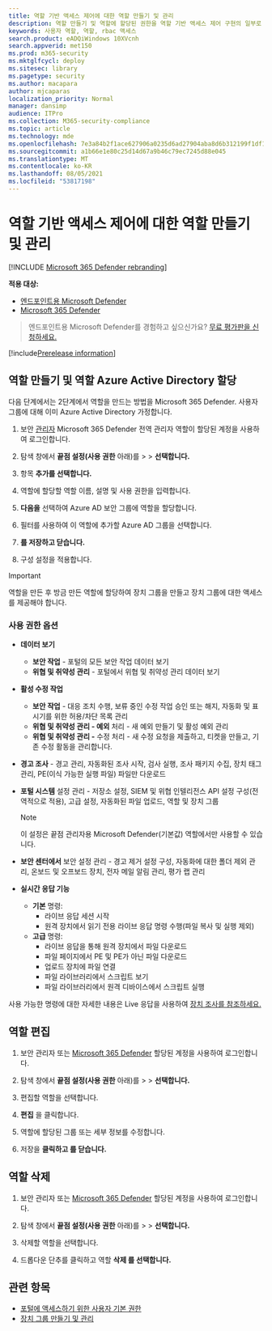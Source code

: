 ```yaml
---
title: 역할 기반 액세스 제어에 대한 역할 만들기 및 관리
description: 역할 만들기 및 역할에 할당된 권한을 역할 기반 액세스 제어 구현의 일부로 Microsoft 365 Defender
keywords: 사용자 역할, 역할, rbac 액세스
search.product: eADQiWindows 10XVcnh
search.appverid: met150
ms.prod: m365-security
ms.mktglfcycl: deploy
ms.sitesec: library
ms.pagetype: security
ms.author: macapara
author: mjcaparas
localization_priority: Normal
manager: dansimp
audience: ITPro
ms.collection: M365-security-compliance
ms.topic: article
ms.technology: mde
ms.openlocfilehash: 7e3a84b2f1ace627906a0235d6ad27904aba8d6b312199f1df1eae133e907143
ms.sourcegitcommit: a1b66e1e80c25d14d67a9b46c79ec7245d88e045
ms.translationtype: MT
ms.contentlocale: ko-KR
ms.lasthandoff: 08/05/2021
ms.locfileid: "53817198"
---
```

# <a name="create-and-manage-roles-for-role-based-access-control"></a>역할 기반 액세스 제어에 대한 역할 만들기 및 관리

[!INCLUDE [Microsoft 365 Defender rebranding](../../includes/microsoft-defender.md)]

**적용 대상:**
- [엔드포인트용 Microsoft Defender](https://go.microsoft.com/fwlink/?linkid=2154037)
- [Microsoft 365 Defender](https://go.microsoft.com/fwlink/?linkid=2118804)

> 엔드포인트용 Microsoft Defender를 경험하고 싶으신가요? [무료 평가판을 신청하세요.](https://signup.microsoft.com/create-account/signup?products=7f379fee-c4f9-4278-b0a1-e4c8c2fcdf7e&ru=https://aka.ms/MDEp2OpenTrial?ocid=docs-wdatp-roles-abovefoldlink)

[!include[Prerelease information](../../includes/prerelease.md)]

## <a name="create-roles-and-assign-the-role-to-an-azure-active-directory-group"></a>역할 만들기 및 역할 Azure Active Directory 할당

다음 단계에서는 2단계에서 역할을 만드는 방법을 Microsoft 365 Defender. 사용자 그룹에 대해 이미 Azure Active Directory 가정합니다.

1. 보안 [관리자](https://security.microsoft.com/) Microsoft 365 Defender 전역 관리자 역할이 할당된 계정을 사용하여 로그인합니다.

2. 탐색 창에서 **끝점 설정(사용 권한** 아래)를  >    >   **선택합니다.**

3. 항목 **추가를 선택합니다.**

4. 역할에 할당할 역할 이름, 설명 및 사용 권한을 입력합니다.

5. **다음을** 선택하여 Azure AD 보안 그룹에 역할을 할당합니다.

6. 필터를 사용하여 이 역할에 추가할 Azure AD 그룹을 선택합니다.

7. **를 저장하고 닫습니다.**

8. 구성 설정을 적용합니다.

> [!IMPORTANT]
> 역할을 만든 후 방금 만든 역할에 할당하여 장치 그룹을 만들고 장치 그룹에 대한 액세스를 제공해야 합니다.

### <a name="permission-options"></a>사용 권한 옵션

- **데이터 보기**
    - **보안 작업** - 포털의 모든 보안 작업 데이터 보기
    - **위협 및 취약성 관리** - 포털에서 위협 및 취약성 관리 데이터 보기

- **활성 수정 작업**
    - **보안 작업** - 대응 조치 수행, 보류 중인 수정 작업 승인 또는 해지, 자동화 및 표시기를 위한 허용/차단 목록 관리
    - **위협 및 취약성 관리 - 예외** 처리 - 새 예외 만들기 및 활성 예외 관리
    - **위협 및 취약성 관리 -** 수정 처리 - 새 수정 요청을 제출하고, 티켓을 만들고, 기존 수정 활동을 관리합니다.

- **경고 조사** - 경고 관리, 자동화된 조사 시작, 검사 실행, 조사 패키지 수집, 장치 태그 관리, PE(이식 가능한 실행 파일) 파일만 다운로드 

- **포털 시스템** 설정 관리 - 저장소 설정, SIEM 및 위협 인텔리전스 API 설정 구성(전역적으로 적용), 고급 설정, 자동화된 파일 업로드, 역할 및 장치 그룹

    > [!NOTE]
    > 이 설정은 끝점 관리자용 Microsoft Defender(기본값) 역할에서만 사용할 수 있습니다.

- **보안 센터에서** 보안 설정 관리 - 경고 제거 설정 구성, 자동화에 대한 폴더 제외 관리, 온보드 및 오프보드 장치, 전자 메일 알림 관리, 평가 랩 관리

- **실시간 응답 기능**
    - **기본** 명령:
        - 라이브 응답 세션 시작
        - 원격 장치에서 읽기 전용 라이브 응답 명령 수행(파일 복사 및 실행 제외)
    - **고급** 명령:
        - 라이브 응답을 통해 원격 장치에서 파일 다운로드
        - 파일 페이지에서 PE 및 PE가 아닌 파일 다운로드
        - 업로드 장치에 파일 연결
        - 파일 라이브러리에서 스크립트 보기
        - 파일 라이브러리에서 원격 디바이스에서 스크립트 실행

사용 가능한 명령에 대한 자세한 내용은 Live 응답을 사용하여 [장치 조사를 참조하세요.](live-response.md)
  
## <a name="edit-roles"></a>역할 편집

1. 보안 관리자 또는 [Microsoft 365 Defender](https://security.microsoft.com/) 할당된 계정을 사용하여 로그인합니다.

2. 탐색 창에서 **끝점 설정(사용 권한** 아래)를  >    >   **선택합니다.**

3. 편집할 역할을 선택합니다.

4. **편집** 을 클릭합니다.

5. 역할에 할당된 그룹 또는 세부 정보를 수정합니다. 

6. 저장을 **클릭하고 를 닫습니다.**

## <a name="delete-roles"></a>역할 삭제

1. 보안 관리자 또는 [Microsoft 365 Defender](https://security.microsoft.com/) 할당된 계정을 사용하여 로그인합니다.

2. 탐색 창에서 **끝점 설정(사용 권한** 아래)를  >    >   **선택합니다.**

3. 삭제할 역할을 선택합니다.

4. 드롭다운 단추를 클릭하고 역할 **삭제 를 선택합니다.**

## <a name="related-topic"></a>관련 항목

- [포털에 액세스하기 위한 사용자 기본 권한](basic-permissions.md)
- [장치 그룹 만들기 및 관리](machine-groups.md)
